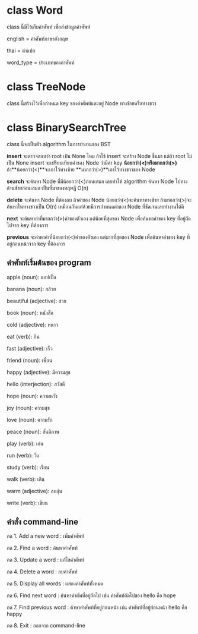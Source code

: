 # class Word
class นี้มีไว้เก็บคำศัพท์ เพื่อส่งข้อมูลคำศัพท์

english = คำศัพท์ภาษาอังกฤษ

thai = คำแปล

word_type = ประเภทของคำศัพท์

# class TreeNode
class นี้สร้างไว้เพื่อกำหนด key ของคำศัพท์และอยู่ Node ทางซ้ายหรือทางขวา

# class BinarySearchTree
class นี้จะเป็นตัว algorithm ในการทำงานของ BST

**insert** จะตรวจสอบว่า root เป้น None ไหม ถ้าใช้ insert จะสร้าง Node ขึ้นมา แต่ถ้า root ไม่เป็น None insert จะเปรียบเทียบค่าของ Node ว่ามีค่า key **น้อยกว่า(<)**หรือ**มากกว่า(>)** ถ้า**น้อยกว่า(<)**จะเอาไว้ทางซ้าย **มากกว่า(>)**เอาไว้ทางขวาของ Node

**search** จะค้นหา Node ที่มีน้อยกว่า(<)ก่อนเสมอ เลยทำให้ algorithm ค้นหา Node ไปทางด้านซ้ายก่อนเสมอ เป็นที่มาของทฤษฏี O(n)

**delete** จะค้นหา Node ที่ต้องลบ ถ้าค่าของ Node น้อยกว่า(<)จะค้นหาทางซ้าย ถ้ามากกว่า(>)จะค้นหาในทางขวาเป็น O(n) เหมือนกันแต่ด้วยมีการกำหนดค่าของ Node ที่ชัดเจนเลยทำงานได้ดี

**next** จะค้นหาค่าที่มากกว่า(>)ค่าของตัวเอง แต่น้อยที่สุดของ Node เพื่อค้นหาค่าของ key ที่อยู่ถัดไปจาก key ที่ต้องการ

**previous** จะค่าหาค่าที่น้อยกว่า(<)ค่าของตัวเอง แต่มากที่สุดของ Node เพื่อค้นหาค่าของ key ที่อยู่ก่อนหน้าจาก key ที่ต้องการ

## คำศัพท์เริ่มต้นของ program
apple (noun): แอปเปิ้ล

banana (noun): กล้วย

beautiful (adjective): สวย

book (noun): หนังสือ

cold (adjective): หนาว

eat (verb): กิน

fast (adjective): เร็ว

friend (noun): เพื่อน

happy (adjective): มีความสุข

hello (interjection): สวัสดี

hope (noun): ความหวัง

joy (noun): ความสุข

love (noun): ความรัก

peace (noun): สันติภาพ

play (verb): เล่น

run (verb): วิ่ง

study (verb): เรียน

walk (verb): เดิน

warm (adjective): อบอุ่น

write (verb): เขียน

## คำสั่ง command-line
กด 1. Add a new word : เพิ่มคำศัพท์

กด 2. Find a word : ค้นหาคำศัพท์

กด 3. Update a word : แก้ไขคำศัพท์

กด 4. Delete a word : ลบคำศัพท์

กด 5. Display all words : แสดงคำศัพท์ทั้งหมด

กด 6. Find next word : ค้นหาคำศัพที่อยู่ถัดไป เช่น คำศัพท์ถัดไปของ hello คือ hope

กด 7. Find previous word : ค้าหาคำศัพท์ที่อยู่ก่อนหน้า เช่น คำศัพท์ที่อยู่ก่อนหน้า hello คือ happy

กด 8. Exit : ออกจาก command-line
